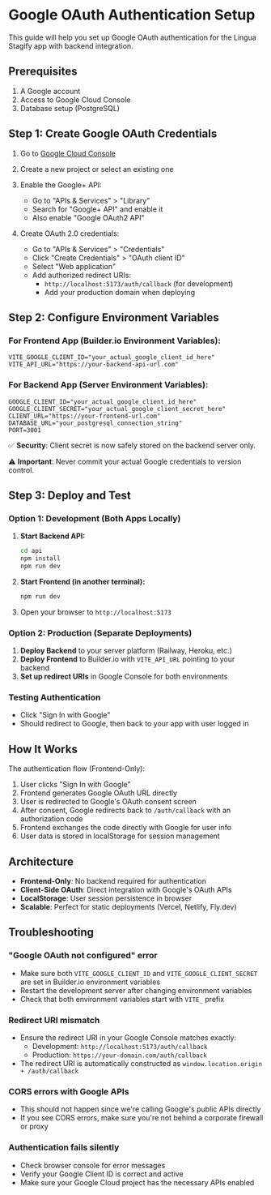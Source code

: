 # Google OAuth Authentication Setup

This guide will help you set up Google OAuth authentication for the Lingua Stagify app with backend integration.

## Prerequisites

1. A Google account
2. Access to Google Cloud Console
3. Database setup (PostgreSQL)

## Step 1: Create Google OAuth Credentials

1. Go to [Google Cloud Console](https://console.cloud.google.com/)
2. Create a new project or select an existing one
3. Enable the Google+ API:
   - Go to "APIs & Services" > "Library"
   - Search for "Google+ API" and enable it
   - Also enable "Google OAuth2 API"

4. Create OAuth 2.0 credentials:
   - Go to "APIs & Services" > "Credentials"
   - Click "Create Credentials" > "OAuth client ID"
   - Select "Web application"
   - Add authorized redirect URIs:
     - `http://localhost:5173/auth/callback` (for development)
     - Add your production domain when deploying

## Step 2: Configure Environment Variables

### For Frontend App (Builder.io Environment Variables):
```env
VITE_GOOGLE_CLIENT_ID="your_actual_google_client_id_here"
VITE_API_URL="https://your-backend-api-url.com"
```

### For Backend App (Server Environment Variables):
```env
GOOGLE_CLIENT_ID="your_actual_google_client_id_here"
GOOGLE_CLIENT_SECRET="your_actual_google_client_secret_here"
CLIENT_URL="https://your-frontend-url.com"
DATABASE_URL="your_postgresql_connection_string"
PORT=3001
```

✅ **Security**: Client secret is now safely stored on the backend server only.

⚠️ **Important**: Never commit your actual Google credentials to version control.

## Step 3: Deploy and Test

### Option 1: Development (Both Apps Locally)
1. **Start Backend API:**
   ```bash
   cd api
   npm install
   npm run dev
   ```

2. **Start Frontend (in another terminal):**
   ```bash
   npm run dev
   ```

3. Open your browser to `http://localhost:5173`

### Option 2: Production (Separate Deployments)
1. **Deploy Backend** to your server platform (Railway, Heroku, etc.)
2. **Deploy Frontend** to Builder.io with `VITE_API_URL` pointing to your backend
3. **Set up redirect URIs** in Google Console for both environments

### Testing Authentication
- Click "Sign In with Google"
- Should redirect to Google, then back to your app with user logged in

## How It Works

The authentication flow (Frontend-Only):

1. User clicks "Sign In with Google"
2. Frontend generates Google OAuth URL directly
3. User is redirected to Google's OAuth consent screen
4. After consent, Google redirects back to `/auth/callback` with an authorization code
5. Frontend exchanges the code directly with Google for user info
6. User data is stored in localStorage for session management

## Architecture

- **Frontend-Only**: No backend required for authentication
- **Client-Side OAuth**: Direct integration with Google's OAuth APIs
- **LocalStorage**: User session persistence in browser
- **Scalable**: Perfect for static deployments (Vercel, Netlify, Fly.dev)

## Troubleshooting

### "Google OAuth not configured" error
- Make sure both `VITE_GOOGLE_CLIENT_ID` and `VITE_GOOGLE_CLIENT_SECRET` are set in Builder.io environment variables
- Restart the development server after changing environment variables
- Check that both environment variables start with `VITE_` prefix

### Redirect URI mismatch
- Ensure the redirect URI in your Google Console matches exactly:
  - Development: `http://localhost:5173/auth/callback`
  - Production: `https://your-domain.com/auth/callback`
- The redirect URI is automatically constructed as `window.location.origin + /auth/callback`

### CORS errors with Google APIs
- This should not happen since we're calling Google's public APIs directly
- If you see CORS errors, make sure you're not behind a corporate firewall or proxy

### Authentication fails silently
- Check browser console for error messages
- Verify your Google Client ID is correct and active
- Make sure your Google Cloud project has the necessary APIs enabled
